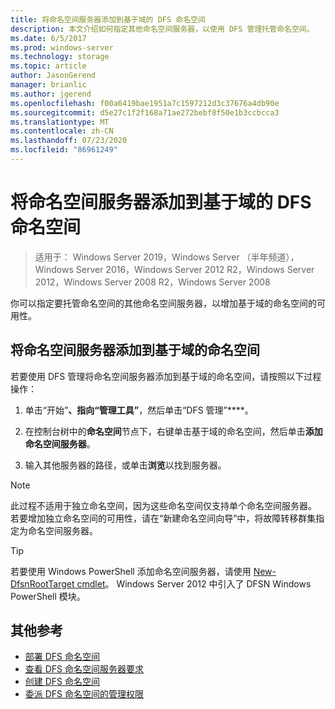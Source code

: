 ```yaml
---
title: 将命名空间服务器添加到基于域的 DFS 命名空间
description: 本文介绍如何指定其他命名空间服务器，以使用 DFS 管理托管命名空间。
ms.date: 6/5/2017
ms.prod: windows-server
ms.technology: storage
ms.topic: article
author: JasonGerend
manager: brianlic
ms.author: jgerend
ms.openlocfilehash: f00a6419bae1951a7c1597212d3c37676a4db90e
ms.sourcegitcommit: d5e27c1f2f168a71ae272bebf8f50e1b3ccbcca3
ms.translationtype: MT
ms.contentlocale: zh-CN
ms.lasthandoff: 07/23/2020
ms.locfileid: "86961249"
---
```

# <a name="add-namespace-servers-to-a-domain-based-dfs-namespace"></a>将命名空间服务器添加到基于域的 DFS 命名空间

> 适用于： Windows Server 2019，Windows Server （半年频道），Windows Server 2016，Windows Server 2012 R2，Windows Server 2012，Windows Server 2008 R2，Windows Server 2008

你可以指定要托管命名空间的其他命名空间服务器，以增加基于域的命名空间的可用性。

## <a name="to-add-a-namespace-server-to-a-domain-based-namespace"></a>将命名空间服务器添加到基于域的命名空间

若要使用 DFS 管理将命名空间服务器添加到基于域的命名空间，请按照以下过程操作：

1.  单击“开始”****、指向“管理工具”****，然后单击“DFS 管理”****。

2.  在控制台树中的**命名空间**节点下，右键单击基于域的命名空间，然后单击**添加命名空间服务器**。

3.  输入其他服务器的路径，或单击**浏览**以找到服务器。

> [!NOTE]
> 此过程不适用于独立命名空间，因为这些命名空间仅支持单个命名空间服务器。 若要增加独立命名空间的可用性，请在“新建命名空间向导”中，将故障转移群集指定为命名空间服务器。


> [!TIP]
> 若要使用 Windows PowerShell 添加命名空间服务器，请使用 [New-DfsnRootTarget cmdlet](/powershell/module/dfsn/new-dfsnroottarget)。 Windows Server 2012 中引入了 DFSN Windows PowerShell 模块。

## <a name="additional-references"></a>其他参考

-   [部署 DFS 命名空间](deploying-dfs-namespaces.md)
-   [查看 DFS 命名空间服务器要求](/previous-versions/windows/it-pro/windows-server-2008-R2-and-2008/cc753448(v=ws.11))
-   [创建 DFS 命名空间](create-a-dfs-namespace.md)
-   [委派 DFS 命名空间的管理权限](delegate-management-permissions-for-dfs-namespaces.md)
